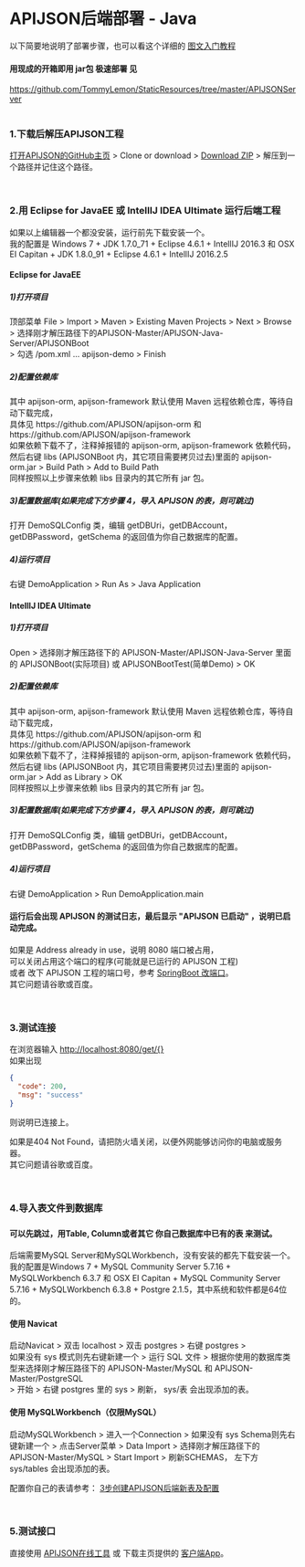 # APIJSON后端部署 - Java
以下简要地说明了部署步骤，也可以看这个详细的 [图文入门教程](https://vincentcheng.github.io/apijson-doc/zh)

#### 用现成的开箱即用 jar包 极速部署 见
https://github.com/TommyLemon/StaticResources/tree/master/APIJSONServer
<br />
<br />

### 1.下载后解压APIJSON工程

[打开APIJSON的GitHub主页](https://github.com/TommyLemon/APIJSON) &gt; Clone or download &gt; [Download ZIP](https://github.com/TommyLemon/APIJSON/archive/master.zip) &gt; 解压到一个路径并记住这个路径。


<br />

### 2.用 Eclipse for JavaEE 或 IntellIJ IDEA Ultimate 运行后端工程

如果以上编辑器一个都没安装，运行前先下载安装一个。<br />
我的配置是 Windows 7 + JDK 1.7.0_71 + Eclipse 4.6.1 + IntellIJ 2016.3 和 OSX EI Capitan + JDK 1.8.0_91 + Eclipse 4.6.1 + IntellIJ 2016.2.5


#### Eclipse for JavaEE

<h5>1)打开项目</h5>
顶部菜单 File > Import > Maven > Existing Maven Projects > Next > Browse <br />
> 选择刚才解压路径下的APIJSON-Master/APIJSON-Java-Server/APIJSONBoot <br />
> 勾选 /pom.xml ... apijson-demo > Finish

<h5>2)配置依赖库 </h5>
其中 apijson-orm, apijson-framework 默认使用 Maven 远程依赖仓库，等待自动下载完成， <br />
具体见 https://github.com/APIJSON/apijson-orm 和 https://github.com/APIJSON/apijson-framework <br />
如果依赖下载不了，注释掉报错的 apijson-orm, apijson-framework 依赖代码， <br />
然后右键 libs (APIJSONBoot 内，其它项目需要拷贝过去)里面的 apijson-orm.jar > Build Path > Add to Build Path <br />
同样按照以上步骤来依赖 libs 目录内的其它所有 jar 包。 <br />

<h5>3)配置数据库(如果完成下方步骤 4，导入 APIJSON 的表，则可跳过) </h5>
打开 DemoSQLConfig 类，编辑 getDBUri，getDBAccount，getDBPassword，getSchema 的返回值为你自己数据库的配置。<br />

<h5>4)运行项目</h5>
右键 DemoApplication > Run As > Java Application


#### IntellIJ IDEA Ultimate

<h5>1)打开项目</h5>
Open > 选择刚才解压路径下的 APIJSON-Master/APIJSON-Java-Server 里面的 APIJSONBoot(实际项目) 或 APIJSONBootTest(简单Demo) > OK

<h5>2)配置依赖库 </h5>
其中 apijson-orm, apijson-framework 默认使用 Maven 远程依赖仓库，等待自动下载完成， <br />
具体见 https://github.com/APIJSON/apijson-orm 和 https://github.com/APIJSON/apijson-framework <br />
如果依赖下载不了，注释掉报错的 apijson-orm, apijson-framework 依赖代码， <br />
然后右键 libs (APIJSONBoot 内，其它项目需要拷贝过去)里面的 apijson-orm.jar > Add as Library > OK <br />
同样按照以上步骤来依赖 libs 目录内的其它所有 jar 包。 <br />

<h5>3)配置数据库(如果完成下方步骤 4，导入 APIJSON 的表，则可跳过) </h5>
打开 DemoSQLConfig 类，编辑 getDBUri，getDBAccount，getDBPassword，getSchema 的返回值为你自己数据库的配置。<br />

<h5>4)运行项目</h5>
右键 DemoApplication > Run DemoApplication.main

<h4>运行后会出现 APIJSON 的测试日志，最后显示 "APIJSON 已启动" ，说明已启动完成。</h4>

如果是 Address already in use，说明 8080 端口被占用，<br />
可以关闭占用这个端口的程序(可能就是已运行的 APIJSON 工程) <br />
或者 改下 APIJSON 工程的端口号，参考 [SpringBoot 改端口](https://stackoverflow.com/questions/21083170/spring-boot-how-to-configure-port)。<br />
其它问题请谷歌或百度。

<br />

### 3.测试连接<br />
在浏览器输入 [http://localhost:8080/get/{}](http://localhost:8080/get/{}) <br />
如果出现
```json
{
  "code": 200,
  "msg": "success"
}
```
则说明已连接上。<br />

如果是404 Not Found，请把防火墙关闭，以便外网能够访问你的电脑或服务器。<br />
其它问题请谷歌或百度。

<br />

### 4.导入表文件到数据库<h3/>

<h4>可以先跳过，用Table, Column或者其它 你自己数据库中已有的表 来测试。</h4>

后端需要MySQL Server和MySQLWorkbench，没有安装的都先下载安装一个。<br />
我的配置是Windows 7 + MySQL Community Server 5.7.16 + MySQLWorkbench 6.3.7 和 OSX EI Capitan + MySQL Community Server 5.7.16 + MySQLWorkbench 6.3.8 + Postgre 2.1.5，其中系统和软件都是64位的。

#### 使用 Navicat
启动Navicat &gt; 双击 localhost &gt; 双击 postgres &gt; 右键 postgres &gt; <br /> 如果没有 sys 模式则先右键新建一个 &gt; 运行 SQL 文件 &gt; 根据你使用的数据库类型来选择刚才解压路径下的 APIJSON-Master/MySQL 和 APIJSON-Master/PostgreSQL <br />
&gt; 开始 &gt; 右键 postgres 里的 sys &gt; 刷新， sys/表 会出现添加的表。

#### 使用 MySQLWorkbench（仅限MySQL）
启动MySQLWorkbench &gt; 进入一个Connection &gt; 如果没有 sys Schema则先右键新建一个 &gt; 点击Server菜单 &gt; Data Import &gt; 选择刚才解压路径下的APIJSON-Master/MySQL &gt; Start Import &gt; 刷新SCHEMAS， 左下方 sys/tables 会出现添加的表。

配置你自己的表请参考：
[3步创建APIJSON后端新表及配置](https://my.oschina.net/tommylemon/blog/889074)

<br />

### 5.测试接口<br />
直接使用 [APIJSON在线工具](http://apijson.org/auto) 或 下载主页提供的 [客户端App](https://github.com/TommyLemon/APIJSON)。

<br />
